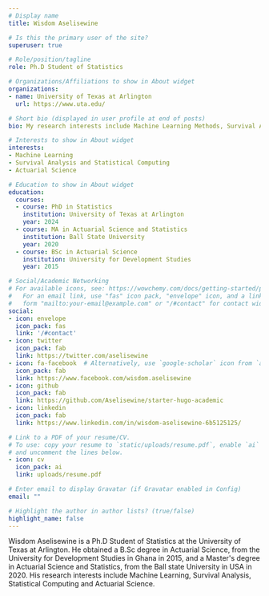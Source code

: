```yaml
---
# Display name
title: Wisdom Aselisewine

# Is this the primary user of the site?
superuser: true

# Role/position/tagline
role: Ph.D Student of Statistics

# Organizations/Affiliations to show in About widget
organizations:
- name: University of Texas at Arlington
  url: https://www.uta.edu/

# Short bio (displayed in user profile at end of posts)
bio: My research interests include Machine Learning Methods, Survival Analysis, Statistical Computing, and Actuarial Science.

# Interests to show in About widget
interests:
- Machine Learning
- Survival Analysis and Statistical Computing
- Actuarial Science

# Education to show in About widget
education:
  courses:
  - course: PhD in Statistics
    institution: University of Texas at Arlington
    year: 2024
  - course: MA in Actuarial Science and Statistics
    institution: Ball State University
    year: 2020
  - course: BSc in Actuarial Science
    institution: University for Development Studies
    year: 2015

# Social/Academic Networking
# For available icons, see: https://wowchemy.com/docs/getting-started/page-builder/#icons
#   For an email link, use "fas" icon pack, "envelope" icon, and a link in the
#   form "mailto:your-email@example.com" or "/#contact" for contact widget.
social:
- icon: envelope
  icon_pack: fas
  link: '/#contact'
- icon: twitter
  icon_pack: fab
  link: https://twitter.com/aselisewine
- icon: fa-facebook  # Alternatively, use `google-scholar` icon from `ai` icon pack
  icon_pack: fab
  link: https://www.facebook.com/wisdom.aselisewine
- icon: github
  icon_pack: fab
  link: https://github.com/Aselisewine/starter-hugo-academic
- icon: linkedin
  icon_pack: fab
  link: https://www.linkedin.com/in/wisdom-aselisewine-6b5125125/

# Link to a PDF of your resume/CV.
# To use: copy your resume to `static/uploads/resume.pdf`, enable `ai` icons in `params.toml`, 
# and uncomment the lines below.
- icon: cv
  icon_pack: ai
  link: uploads/resume.pdf

# Enter email to display Gravatar (if Gravatar enabled in Config)
email: ""

# Highlight the author in author lists? (true/false)
highlight_name: false
---
```


Wisdom Aselisewine is a Ph.D Student of Statistics at the University of Texas at Arlington. He obtained a B.Sc degree in Actuarial Science, from the University for Development Studies in Ghana in 2015, and a Master's degree in Actuarial Science and Statistics, from the Ball state University in USA in 2020. His research interests include Machine Learning, Survival Analysis, Statistical Computing and Actuarial Science.
